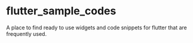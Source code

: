 # flutter_sample_codes
A place to find ready to use widgets and code snippets for flutter that are frequently used.
